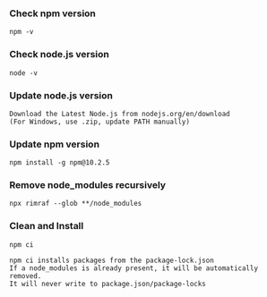 ### Check npm version
	npm -v

### Check node.js version
	node -v

### Update node.js version
	Download the Latest Node.js from nodejs.org/en/download
	(For Windows, use .zip, update PATH manually)
 
### Update npm version
	npm install -g npm@10.2.5
 
### Remove node_modules recursively
	npx rimraf --glob **/node_modules

### Clean and Install
	npm ci

  	npm ci installs packages from the package-lock.json
	If a node_modules is already present, it will be automatically removed.
 	It will never write to package.json/package-locks
  
